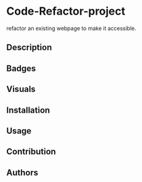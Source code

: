 # Code-Refactor-project
refactor an existing webpage to make it accessible. 

## Description

## Badges

## Visuals

## Installation

## Usage

## Contribution

## Authors

